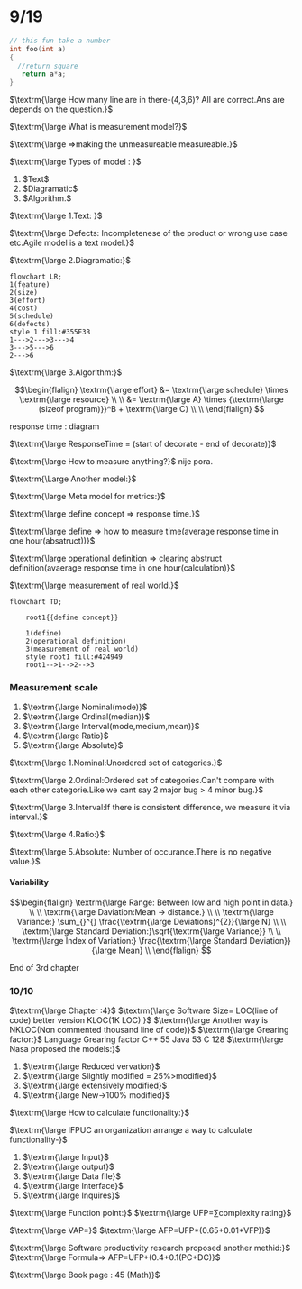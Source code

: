 # 9/19
```C++
// this fun take a number
int foo(int a)
{
  //return square
   return a*a;
}
```

$\textrm{\large How many line are in there-(4,3,6)? All are correct.Ans are depends on the question.}$

$\textrm{\large What is measurement model?}$

$\textrm{\large =>making the unmeasureable measureable.}$

$\textrm{\large Types of model : }$
<ol>
  <li>$Text$</li>
  <li>$Diagramatic$</li>
  <li>$Algorithm.$</li>
</ol>

$\textrm{\large 1.Text: }$

$\textrm{\large Defects: Incompletenese of the product or wrong use case etc.Agile model is a text model.}$


$\textrm{\large 2.Diagramatic:}$
```mermaid
flowchart LR;
1(feature)
2(size)
3(effort)
4(cost)
5(schedule)
6(defects)
style 1 fill:#355E3B
1--->2--->3--->4
3--->5--->6
2--->6
```
$\textrm{\large 3.Algorithm:}$

```math
\begin{flalign}
 \textrm{\large effort} &=  \textrm{\large schedule} \times  \textrm{\large resource} \\ \\
 &= \textrm{\large A} \times {\textrm{\large (sizeof program)}}^B + \textrm{\large C} \\ \\

\end{flalign} 
```

response time : diagram

$\textrm{\large ResponseTime = (start of decorate - end of decorate)}$

$\textrm{\large How to measure anything?}$ nije pora.

$\textrm{\Large Another model:}$

$\textrm{\large Meta model for metrics:}$

$\textrm{\large define concept => response time.}$

$\textrm{\large define => how to measure time(average response time in one hour(absatruct))}$

$\textrm{\large operational definition => clearing abstruct definition(avaerage response time in one hour(calculation)}$

$\textrm{\large measurement of real world.}$
```mermaid
flowchart TD;

    root1{{define concept}}

    1(define)
    2(operational definition)
    3(measurement of real world)
    style root1 fill:#424949
    root1-->1-->2-->3
```





### Measurement scale

<ol>
  <li>$\textrm{\large Nominal(mode)}$ </li>
  <li>$\textrm{\large Ordinal(median)}$</li>
  <li>$\textrm{\large Interval(mode,medium,mean)}$</li>
  <li>$\textrm{\large Ratio}$</li>
  <li>$\textrm{\large Absolute}$</li>
</ol>

$\textrm{\large 1.Nominal:Unordered set of categories.}$

$\textrm{\large 2.Ordinal:Ordered set of categories.Can't compare with each other categorie.Like we cant say 2 major bug > 4 minor bug.}$

$\textrm{\large 3.Interval:If there is consistent difference, we measure it via interval.}$

$\textrm{\large 4.Ratio:}$

$\textrm{\large 5.Absolute: Number of occurance.There is no negative value.}$

#### Variability

```math
\begin{flalign}
\textrm{\large Range: Between low and high point in data.} \\ \\
\textrm{\large Daviation:Mean -> distance.} \\ \\
\textrm{\large Variance:} \sum_{}^{} \frac{\textrm{\large Deviations}^{2}}{\large N}  \\ \\
\textrm{\large Standard Deviation:}\sqrt{\textrm{\large Variance}} \\ \\
\textrm{\large Index of Variation:} \frac{\textrm{\large Standard Deviation}}{\large Mean} \\
\end{flalign} 
```

End of 3rd chapter

### 10/10
$\textrm{\large Chapter :4}$
$\textrm{\large Software Size= LOC(line of code) better version KLOC(1K LOC) }$
$\textrm{\large Another way is NKLOC(Non commented  thousand line of code)}$
$\textrm{\large Grearing factor:}$
Language  		Grearing factor
C++			55
Java 			53
C			128
$\textrm{\large Nasa proposed the models:}$
<ol>
  <li>$\textrm{\large Reduced vervation}$ </li>
  <li>$\textrm{\large Slightly modified = 25%>modified}$</li>
  <li>$\textrm{\large extensively modified}$</li>
  <li>$\textrm{\large New->100% modified}$</li>
</ol>

$\textrm{\large How to calculate functionality:}$

$\textrm{\large IFPUC an organization arrange a way to calculate functionality-}$

<ol>
  <li>$\textrm{\large Input}$ </li>
  <li>$\textrm{\large output}$</li>
  <li>$\textrm{\large Data file}$</li>
  <li>$\textrm{\large Interface}$</li>
  <li>$\textrm{\large Inquires}$</li>
</ol>

$\textrm{\large Function point:}$
$\textrm{\large UFP=∑complexity rating}$

$\textrm{\large VAP=}$
$\textrm{\large AFP=UFP*(0.65+0.01*VFP)}$

$\textrm{\large Software productivity research proposed another methid:}$
$\textrm{\large Formula=> AFP=UFP+(0.4+0.1(PC+DC)}$

$\textrm{\large Book page : 45 (Math)}$
